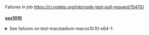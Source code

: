 Failures in job https://ci.nodejs.org/job/node-test-pull-request/15470/

#### [osx1010](https://ci.nodejs.org/job/node-test-commit-osx/nodes=osx1010/19307/console)

<details>
<summary>See failures on test-macstadium-macos10.10-x64-1:</summary>

```
ERROR: No acceptable C compiler found!

       Please make sure you have a C compiler installed on your system and/or
       consider adjusting the CC environment variable if you installed
       it in a non-standard prefix.
make: *** [build-ci] Error 1
```
</details>


